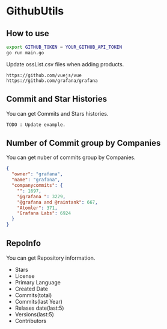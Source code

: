 # GithubUtils
## How to use
```bash
export GITHUB_TOKEN = YOUR_GITHUB_API_TOKEN
go run main.go
```

Update ossList.csv files when adding products.
```
https://github.com/vuejs/vue
https://github.com/grafana/grafana
```

## Commit and Star Histories
You can get Commits and Stars histories.
```
TODO : Update example.
```

## Number of Commit group by Companies
You can get nuber of commits group by Companies.
```json
{
  "owner": "grafana",
  "name": "grafana",
  "companycommits": {
    "": 1697,
    "@grafana ": 3229,
    "@grafana and @raintank": 667,
    "Atomler": 371,
    "Grafana Labs": 6924
  }
}
```

## RepoInfo
You can get Repository information.
- Stars 
- License
- Primary Language
- Created Date
- Commits(total)
- Commits(last Year)
- Relases date(last:5)
- Versions(last:5)
- Contributors